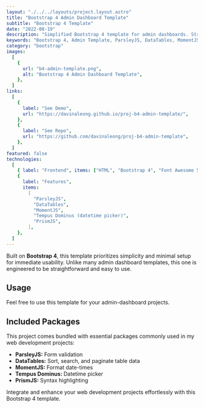 ```yaml
---
layout: "./../../layouts/project.layout.astro"
title: "Bootstrap 4 Admin Dashboard Template"
subtitle: "Bootstrap 4 Template"
date: "2022-08-19"
description: "Simplified Bootstrap 4 template for admin dashboards. Streamlined setup, featuring essential packages like ParsleyJS, DataTables, MomentJS, Tempus Dominus, and PrismJS."
keywords: "Bootstrap 4, Admin Template, ParsleyJS, DataTables, MomentJS, Tempus Dominus, PrismJS, Web Development, Streamlined Setup, Essential Packages"
category: "bootstrap"
images:
  [
    {
      url: "b4-admin-template.png",
      alt: "Bootstrap 4 Admin Dashboard Template",
    },
  ]
links:
  [
    {
      label: "See Demo",
      url: "https://davinaleong.github.io/proj-b4-admin-template/",
    },
    {
      label: "See Repo",
      url: "https://github.com/davinaleong/proj-b4-admin-template",
    },
  ]
featured: false
technologies:
  [
    { label: "Frontend", items: ["HTML", "Bootstrap 4", "Font Awesome 5"] },
    {
      label: "Features",
      items:
        [
          "ParsleyJS",
          "DataTables",
          "MomentJS",
          "Tempus Dominus (datetime picker)",
          "PrismJS",
        ],
    },
  ]
---
```


Built on **Bootstrap 4**, this template prioritizes simplicity and minimal setup for immediate usability. Unlike many admin dashboard templates, this one is engineered to be straightforward and easy to use.

## Usage

Feel free to use this template for your admin-dashboard projects.

## Included Packages

This project comes bundled with essential packages commonly used in my web development projects:

- **ParsleyJS:** Form validation
- **DataTables:** Sort, search, and paginate table data
- **MomentJS:** Format date-times
- **Tempus Dominus:** Datetime picker
- **PrismJS:** Syntax highlighting

Integrate and enhance your web development projects effortlessly with this Bootstrap 4 template.
